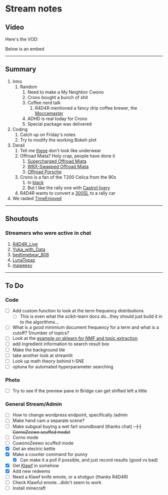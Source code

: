 # Stream notes

## Video

Here's the VOD:

Below is an embed

---

## Summary

1. Intro
   1. Random
      1. Need to make a My Neighbor Cwono
      2. Crono bought a bunch of shit
      3. Coffee nerd talk
         1. R4D4R mentioned a fancy drip coffee brewer, the [Moccamaster](https://us.moccamaster.com/)
      4. ADHD is real today for Crono
      5. Special package was delivered
2. Coding
   1. Catch up on Friday's notes
   2. Try to modify the working Bokeh plot
3. Derail
   1. Tell me [these](https://www.amazon.com/Corsehild-Retro-Cycling-Ployester-Breathable/dp/B09P8R5V74/ref=sr_1_9?keywords=cycling+caps&qid=1663306589&sr=8-9) don't look like underwear
   2. Offroad Miata? Holy crap, people have done it
      1. [Supercharged Offroad Miata](https://www.youtube.com/watch?v=97qD1KKVsi4)
      2. [WRX-Swapped Offroad Miata](https://www.youtube.com/watch?v=1iaKzao1ILo)
      3. [Offroad Porsche](https://www.youtube.com/watch?v=IhHXTjVs0Rs)
   3. Crono is a fan of the T200 Celica from the 90s
      1. In [black](https://www.gtplanet.net/forum/proxy.php?image=http%3A%2F%2Fupload.wikimedia.org%2Fwikipedia%2Fcommons%2F3%2F31%2FToyota_Celica_GT4_ST205.JPG&hash=19633cdb4ff6b1d5dd88bf4096c5a2fc)
      2. But I like the rally one with [Castrol livery](https://revhardmotors.com/wp-content/uploads/2021/02/car-template.jpg)
   4. R4D4R wants to convert a [300SL](https://robbreport.com/wp-content/uploads/2022/02/Alloy_Gullwing5.jpg?w=1000) to a rally car
4. We raided [TimeEnjoyed](https://www.twitch.tv/timeenjoyed)

---

## Shoutouts

### Streamers who were active in chat

1. [R4D4R_Live](https://www.twitch.tv/R4D4R_Live)
2. [Yuka_with_Data](https://www.twitch.tv/yuka_with_data)
3. [bedtimebear_808](https://www.twitch.tv/bedtimebear_808)
4. [LunaTopaz](https://www.twitch.tv/lunatopaz)
5. [maweexy](https://www.twitch.tv/maweexy)

---

## To Do

### Code

- [ ] Add custom function to look at the term frequency distributions
  - [ ] This is even what the scikit-learn docs do...they should just build it in to the algorithms...
- [ ] What is a good minimium document frequency for a term and what is a cutoff? 1/number of topics?
- [ ] Look at the [example on sklearn for NMF and topic extraction](https://scikit-learn.org/stable/auto_examples/applications/plot_topics_extraction_with_nmf_lda.html#sphx-glr-auto-examples-applications-plot-topics-extraction-with-nmf-lda-py)
- [ ] add ingredient information to search result box
- [ ] Make the background tile
- [ ] take another look at streamlit
- [ ] Look up math theory behind t-SNE
- [ ] optuna for automated hyperparameter searching

### Photo

- [ ] Try to see if the preview pane in Bridge can get shifted left a little

### General Stream/Admin

- [ ] How to change wordpress endpoint, specifically /admin
- [ ] Make hand cam a separate scene?
- [ ] Make subgoal buying a wet fart soundboard (thanks chat)
~~- [ ] CornoZeewo scuffed model~~
- [ ] Corno mode
- [ ] CuwonoZeewo scuffed mode
- [X] Get an electric kettle
- [X] Make a counter command for punny
  - [X] Can make it a poll if possible, and just record results (good vs bad)
- [X] Get [Klawf](https://bulbapedia.bulbagarden.net/wiki/File:Klawf.png) in somehow
- [X] Add new redeems
- [ ] Need a Klawf knife emote, or a shotgun (thanks R4D4R)
- [ ] Check Klawful emote...didn't seem to work
- [ ] Install minecraft
